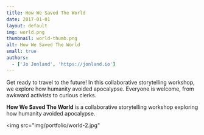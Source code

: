 ```yaml
---
title: How We Saved The World
date: 2017-01-01
layout: default
img: world.png
thumbnail: world-thumb.png
alt: How We Saved The World
small: true
authors:
  - ['Jo Jonland', 'https://jonland.io']
---
```

Get ready to travel to the future! In this collaborative storytelling workshop, we explore how humanity avoided apocalypse. Everyone is welcome, from awkward activists to curious clerks.

<b>How We Saved The World</b> is a collaborative storytelling workshop exploring how humanity avoided apocalypse.

<img src="img/portfolio/world-2.jpg"
